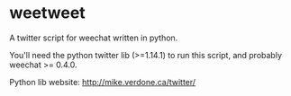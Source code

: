 weetweet
===============

A twitter script for weechat written in python.

You'll need the python twitter lib (>=1.14.1) to run this script, and probably weechat >= 0.4.0.

Python lib website: http://mike.verdone.ca/twitter/

